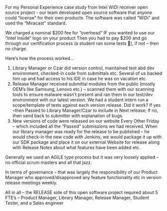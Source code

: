 For my Personal Experience case study from Intel WiDi receiver open source project - our team developed open source software that anyone could “license” for their own products. The software was called “WiDi” and used the “Miracast” standard. 

We charged a nominal $200 fee for “overhead” IF you wanted to use our “Intel Inside” logo on your product
Then you had to pay $200 and go through our certification process (a student ran some tests ), if not – then no charge. 

Here’s how the process worked…

1. Library Manager or Czar did version control, maintained test abd dev environment, checked-in code from submittals etc. Several of us backed him up and had access to his IDE in case he was on vacation etc.
2. Release Manager received submittal modules from the public (mostly OEM’s like Samsung, Lenovo etc.) – scanned them with our scanning tools to ensure malware wasn’t present and ran them in our test/dev environment with our latest version. We had a student intern run a scope/template of tests against each version release. Did it work? If yes –then Passed to Library Manager/Czar to include in Next release; If no, then send back to submitter with explanation of bugs.
3. New versions of code were released on our website Every Other Friday – which included all the “Passed” submissions we had received. When our library manager was ready for the release to be published – he would check-in the new code with Jenkins, we would package it up with our SDK package and place it on our external Website for release along with Release Notes about what features have been added etc.

Generally we used an AGILE type process but it was very loosely applied – no official scrum masters and all that jazz.

In terms of governance – that was largely the responsibility of our Product Manager who approved/disapproved any feature functionality etc in version release meetings weekly.

All in all – the RELEASE side of this open software project required about 5 FTE’s – Product Manager, Library Manager, Release Manager, Student Tester, and a Sales engineer

